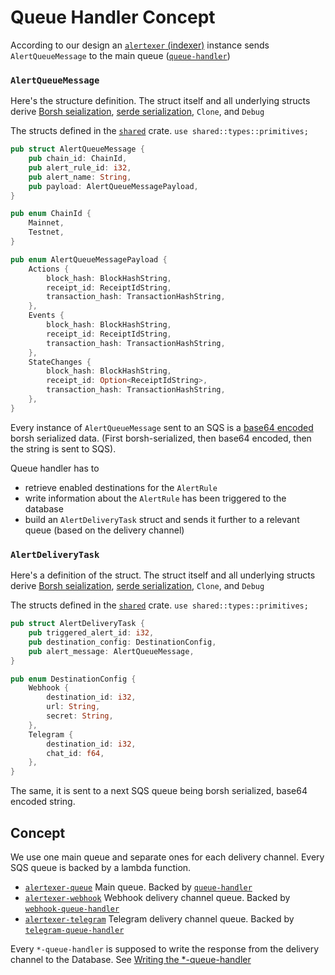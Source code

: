 # Queue Handler Concept

According to our design an [`alertexer` (indexer)](../alertexer) instance sends `AlertQueueMessage` to the main queue ([`queue-handler`](../queue-handler))


### `AlertQueueMessage`

Here's the structure definition. The struct itself and all underlying structs derive [Borsh seialization](https://github.com/near/borsh-rs), [serde serialization](https://serde.rs/), `Clone`, and `Debug`

The structs defined in the [`shared`](../shared) crate. `use shared::types::primitives;`

```rust
pub struct AlertQueueMessage {
    pub chain_id: ChainId,
    pub alert_rule_id: i32,
    pub alert_name: String,
    pub payload: AlertQueueMessagePayload,
}

pub enum ChainId {
    Mainnet,
    Testnet,
}

pub enum AlertQueueMessagePayload {
    Actions {
        block_hash: BlockHashString,
        receipt_id: ReceiptIdString,
        transaction_hash: TransactionHashString,
    },
    Events {
        block_hash: BlockHashString,
        receipt_id: ReceiptIdString,
        transaction_hash: TransactionHashString,
    },
    StateChanges {
        block_hash: BlockHashString,
        receipt_id: Option<ReceiptIdString>,
        transaction_hash: TransactionHashString,
    },
}
```

Every instance of `AlertQueueMessage` sent to an SQS is a [base64 encoded](https://docs.rs/base64/0.13.0/base64/fn.encode.html) borsh serialized data. (First borsh-serialized, then base64 encoded, then the string is sent to SQS).

Queue handler has to
- retrieve enabled destinations for the `AlertRule`
- write information about the `AlertRule` has been triggered to the database
- build an `AlertDeliveryTask` struct and sends it further to a relevant queue (based on the delivery channel)

### `AlertDeliveryTask`

Here's a definition of the struct. The struct itself and all underlying structs derive [Borsh seialization](https://github.com/near/borsh-rs), [serde serialization](https://serde.rs/), `Clone`, and `Debug`

The structs defined in the [`shared`](../shared) crate. `use shared::types::primitives;`

```rust
pub struct AlertDeliveryTask {
    pub triggered_alert_id: i32,
    pub destination_config: DestinationConfig,
    pub alert_message: AlertQueueMessage,
}

pub enum DestinationConfig {
    Webhook {
        destination_id: i32,
        url: String,
        secret: String,
    },
    Telegram {
        destination_id: i32,
        chat_id: f64,
    },
}
```

The same, it is sent to a next SQS queue being borsh serialized, base64 encoded string.

## Concept

We use one main queue and separate ones for each delivery channel. Every SQS queue is backed by a lambda function.

- [`alertexer-queue`](https://eu-central-1.console.aws.amazon.com/sqs/v2/home?region=eu-central-1#/queues/https%3A%2F%2Fsqs.eu-central-1.amazonaws.com%2F754641474505%2Falertexer-queue) Main queue. Backed by [`queue-handler`](../queue-handler)
- [`alertexer-webhook`](https://eu-central-1.console.aws.amazon.com/sqs/v2/home?region=eu-central-1#/queues/https%3A%2F%2Fsqs.eu-central-1.amazonaws.com%2F754641474505%2Falertexer-webhooks) Webhook delivery channel queue. Backed by [`webhook-queue-handler`](../webhook-queue-handler)
- [`alertexer-telegram`](https://eu-central-1.console.aws.amazon.com/sqs/v2/home?region=eu-central-1#/queues/https%3A%2F%2Fsqs.eu-central-1.amazonaws.com%2F754641474505%2Falertexer-telegram) Telegram delivery channel queue. Backed by [`telegram-queue-handler`](../telegram-queue-handler)

Every `*-queue-handler` is supposed to write the response from the delivery channel to the Database. See [Writing the *-queue-handler](WRITING_QUEUE_HANDLER.md)
